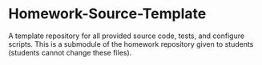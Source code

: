 # Homework-Source-Template
A template repository for all provided source code, tests, and configure scripts.  This is a submodule of the homework repository given to students (students cannot change these files).

